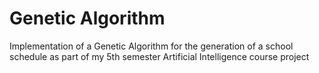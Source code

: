 # Genetic Algorithm
Implementation of a Genetic Algorithm for the generation of a school schedule as part of my 5th semester Artificial Intelligence course project
